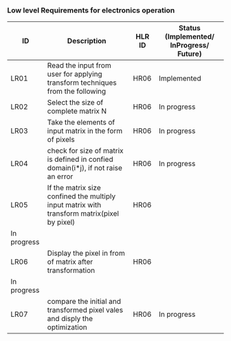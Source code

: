 

### Low level Requirements for electronics operation

| ID     | Description                                                                                          | HLR ID     | Status (Implemented/ InProgress/ Future) |
| ------ | ---------------------------------------------------------------------------------------------------- | ---------- | ---------------------------------------- |
| LR01   | Read the input from user for applying transform techniques from the following                        | HR06       | Implemented                              |
| LR02   | Select the size of complete matrix N                                                                 | HR06       |        In progress                              |
| LR03   | Take the elements of input matrix in the form of pixels                                              | HR06       |        In progress                              |
| LR04   | check for size of matrix is defined in confied domain(i*j), if not raise an error                    | HR06       |        In progress                              |
| LR05   | If the matrix size confined the multiply input matrix with transform matrix(pixel by pixel)          | HR06       |       
In progress                              |
| LR06   | Display the pixel in from of matrix after transformation                                             | HR06       | 
In progress                              |
| LR07   | compare the initial and transformed pixel vales and disply the optimization                          | HR06       |        In progress                              | 

